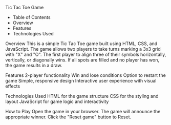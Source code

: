 Tic Tac Toe Game

* Table of Contents
* Overview
* Features
* Technologies Used

Overview
This is a simple Tic Tac Toe game built using HTML, CSS, and JavaScript. The game allows two players to take turns marking a 3x3 grid with "X" and "O". The first player to align three of their symbols horizontally, vertically, or diagonally wins. If all spots are filled and no player has won, the game results in a draw.

Features
2-player functionality
Win and lose conditions
Option to restart the game
Simple, responsive design
Interactive user experience with visual effects

Technologies Used
HTML for the game structure
CSS for the styling and layout
JavaScript for game logic and interactivity

How to Play
Open the game in your browser.
The game will announce the appropriate winner.
Click the "Reset game" button to Reset.
